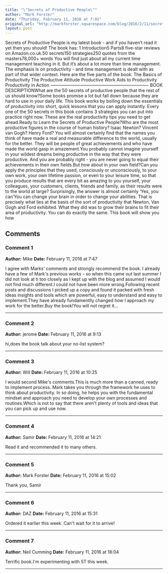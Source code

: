 ```yaml
---
title: "\"Secrets of Productive People\""
author: "Mark Forster"
date: "Thursday, February 11, 2016 at 7:01"
original_url: "http://markforster.squarespace.com/blog/2016/2/11/secrets-of-productive-people.html"
layout: post
---
```


Secrets of Productive People is my latest book - and if you haven’t read it yet then you should!
The book has:
1 Introduction5 Parts8 five-star reviews on Amazon.co.uk.50 secrets150 strategies250 quotes from the masters78,000+ words
You will find just about all my current time management teaching in it. But it’s about a lot more than time management. The emphasis is on productivity - and time management is dealt with as part of that wider context.
Here are the five parts of the book:
The Basics of Productivity
The Productive Attitude
Productive Work
Aids to Productivity
Productivity in Action
——————————————————————-
BOOK DESCRIPTIONWhat are the 50 secrets of productive people that the rest of us should know?Some books promise a lot but fall down because they are hard to use in your daily life. This book works by boiling down the essentials of productivity into short, quick lessons that you can apply instantly. Every one of the 50 secrets in this book contains 3 strategies you can put into practice right now. These are the real productivity tips you need to get ahead.Ready to Learn the Secrets of Productive People?Who are the most productive figures in the course of human history? Isaac Newton? Vincent van Gogh? Henry Ford? You will almost certainly find that the names you think of have made a real and measurable difference to the world, usually for the better. They will be people of great achievements and who have made the world gasp in amazement.You probably cannot imagine yourself in your wildest dreams being productive in the way that they were productive. And you are probably right - you are never going to equal their achievements in their own fields.But how about in your own field?Can you apply the principles that they used, consciously or unconsciously, to your own work, your own lifetime passion, or even to your leisure time, so that you produce results that are every bit as amazing to you yourself, your colleagues, your customers, clients, friends and family, as their results were to the world at large?
Surprisingly, the answer is almost certainly ‘Yes, you can’You can change your brain in order to change your abilities. That is precisely what lies at the basis of the sort of productivity that Newton, Van Gogh and Ford exhibited. What they did was to grow their brains to fit their area of productivity.
You can do exactly the same. This book will show you how

## Comments

### Comment 1
**Author:** Mike
**Date:** February 11, 2016 at 7:47

I agree with Marks' comments and strongly recommend the book. I already have a few of Mark's previous works - so when this came out last summer I did not look at ti too closely as I kept up with the blog and assumed I would not find much different.I could not have been more wrong.Following recent posts and discussions I picked up a copy and found it packed with fresh ideas insights and tools which are powerful, easy to understand and easy to implement.They have already fundamentlly changed how I approach my work for the better.Buy the book!You will not regret it...

---

### Comment 2
**Author:** jerome
**Date:** February 11, 2016 at 9:13

hi,does the book talk about your no-list system?

---

### Comment 3
**Author:** Will
**Date:** February 11, 2016 at 10:25

I would second Mike's comments.This is much more than a canned, ready to implement process. Mark takes you through the framework he uses to think about productivity. In so doing, he helps you with the fundamental mindset and approach you need to develop your own processes and routines.Which is not to say that there aren't plenty of tools and ideas that you can pick up and use now.

---

### Comment 4
**Author:** Samir
**Date:** February 11, 2016 at 14:21

Read it and recommended it to many others.

---

### Comment 5
**Author:** Mark Forster
**Date:** February 11, 2016 at 15:02

Thank you, Samir

---

### Comment 6
**Author:** DAZ
**Date:** February 11, 2016 at 15:31

Ordered it earlier this week. Can't wait for it to arrive!

---

### Comment 7
**Author:** Neil Cumming
**Date:** February 11, 2016 at 18:04

Terrific book.I'm experimenting with 5T this week.

---
